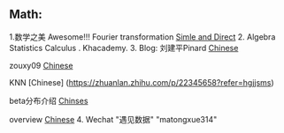 ## Math:
1.数学之美 Awesome!!! Fourier transformation [Simle and Direct](http://blog.jobbole.com/70549/)
2. Algebra Statistics Calculus . Khacademy.
3. Blog:
   刘建平Pinard [Chinese](http://www.cnblogs.com/pinard/default.html?page=2)

  zouxy09 [Chinese](http://blog.csdn.net/zouxy09)

  KNN [Chinese] (https://zhuanlan.zhihu.com/p/22345658?refer=hgjjsms)

  beta分布介绍 [Chinses](https://www.zhihu.com/question/30269898)

  overview [Chinese](http://blog.csdn.net/anthea_luo/article/details/78767894)
4. Wechat "遇见数据" "matongxue314"
